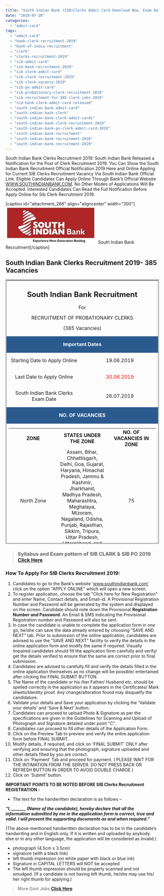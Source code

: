 ```yaml
---
title: "South Indian Bank (SIB)Clerks Admit Card Download Now, Exam Date"
date: "2019-07-20"
categories: 
  - "admit-card"
tags: 
  - "admit-card"
  - "bank-clerk-recruitment-2019"
  - "bank-of-india-recruitment"
  - "clerk"
  - "clerks-recruitment-2019"
  - "sib-admit-card"
  - "sib-bank-recruitment-2019"
  - "sib-clerk-admit-card"
  - "sib-clerk-recruitment-2019"
  - "sib-clerk-vacancy-2019"
  - "sib-po-admit-card"
  - "sib-probationary-clerk-recruitment-2019"
  - "sib-recruitment-for-385-clerk-jobs-2019"
  - "sid-bank-clerk-admit-card-released"
  - "south-indian-bank-admit-card"
  - "south-indian-bank-clerk"
  - "south-indian-bank-clerk-admit-cards"
  - "south-indian-bank-clerk-recruitment-2019"
  - "south-indian-bank-po-clerk-admit-card-2019"
  - "south-indian-bank-recruitment"
  - "south-indian-bank-recruitment-2018"
  - "south-indian-bank-recruitment-2019"
---
```


South Indian Bank Clerks Recruitment 2019: South Indian Bank Released a Notification for the Post of Clerk Recruitment 2019. You Can Show the South Indian Bank Recruitment Official Notification 2019 Here and Online Appling for Current SIB Clerks Recruitment Vacancy Via South Indian Bank Official Link. Eligible Candidates Can Apply Online Through Bank’s Official Website [WWW.SOUTHINDIANBANK.COM](http://WWW.SOUTHINDIANBANK.COM). No Other Modes of Applications Will Be Accepted. Interested Candidates Can Read the Full Notification Before Apply Online for Sib Clerk Recruitment 2019.

\[caption id="attachment\_266" align="aligncenter" width="300"\]![South Indian Bank Recruitment](images/South-Indian-Bank-Recruitment-300x123.jpg) South Indian Bank Recruitment\[/caption\]

## South Indian Bank Clerks Recruitment 2019- 385 Vacancies

<table style="height: 869px; width: 100%; border-collapse: collapse; border-style: double;"><tbody><tr style="height: 181px;"><td style="width: 99.8835%; height: 169px;" colspan="2"><h2 style="text-align: center;"><span style="font-size: 18pt;">South Indian Bank Recruitment</span></h2><p style="text-align: center;"><span style="font-size: 12pt;">For</span></p><p style="text-align: center;"><span style="font-size: 12pt;">RECRUITMENT OF PROBATIONARY CLERKS</span></p><p style="text-align: center;"><span style="font-size: 12pt;">(385 Vacancies)</span></p></td></tr><tr style="height: 13px;"><td style="width: 99.8835%; height: 22px; background-color: #2a5a8e;" colspan="2"><p style="text-align: center;"><span style="font-size: 12pt; color: #ffffff;"><strong>Important Dates</strong></span></p></td></tr><tr style="height: 39px;"><td style="width: 49.5338%; height: 39px;"><p style="text-align: center;"><span style="font-size: 12pt;">Starting Date to Apply Online</span></p></td><td style="width: 50.3497%; height: 39px; text-align: center;"><span style="font-size: 12pt;">19.06.2019</span></td></tr><tr style="height: 39px;"><td style="width: 49.5338%; height: 39px;"><p style="text-align: center;"><span style="font-size: 12pt;">Last Date to Apply Online</span></p></td><td style="width: 50.3497%; height: 39px; text-align: center;"><span style="color: #ff0000; font-size: 12pt;">30.06.2019</span></td></tr><tr style="height: 39px;"><td style="width: 49.5338%; height: 39px;"><p style="text-align: center;"><span style="font-size: 12pt;">South Indian Bank Clerks Exam Date</span></p></td><td style="width: 50.3497%; height: 39px; text-align: center;"><span style="font-size: 12pt;">26.07.2019</span></td></tr><tr style="height: 36px;"><td style="width: 99.8835%; height: 36px; background-color: #2a5a8e;" colspan="2"><p style="text-align: center;"><span style="color: #ffffff;"><strong><span style="font-size: 12pt;">NO. OF VACANCIES</span></strong></span></p></td></tr><tr style="height: 36px;"><td style="width: 99.8835%; height: 36px; text-align: center;" colspan="2"><table style="border-collapse: collapse; width: 100%;"><tbody><tr><td style="width: 33.3333%;"><strong><span style="font-size: 12pt;">ZONE</span></strong></td><td style="width: 33.3333%;"><strong><span style="font-size: 12pt;">STATES UNDER THE ZONE</span></strong></td><td style="width: 33.3333%;"><strong><span style="font-size: 12pt;">NO. OF VACANCIES IN ZONE</span></strong></td></tr><tr><td style="width: 33.3333%;"><span style="font-size: 12pt;">North Zone</span></td><td style="width: 33.3333%;"><span style="font-size: 12pt;">Assam, Bihar, Chhattisgarh, Delhi, Goa, Gujarat, Haryana, Himachal Pradesh, Jammu &amp; Kashmir, Jharkhand, Madhya Pradesh, Maharashtra, Meghalaya, Mizoram, Nagaland, Odisha, Punjab, Rajasthan, Sikkim, Tripura, Uttar Pradesh, Uttarakhand, and West Bengal</span></td><td style="width: 33.3333%;"><span style="font-size: 12pt;">75</span></td></tr><tr><td style="width: 33.3333%;"><span style="font-size: 12pt;">South Zone</span></td><td style="width: 33.3333%;"><span style="font-size: 12pt;">Andhra Pradesh, Karnataka, Kerala, Puducherry (UT) Tamil Nadu and Telangana</span></td><td style="width: 33.3333%;"><span style="font-size: 12pt;">310</span></td></tr><tr><td style="width: 99.9999%; text-align: center;" colspan="3"><span style="font-size: 12pt;">Total 385 Vacancies For South Indian Bank Clerks</span></td></tr></tbody></table></td></tr><tr style="height: 25px;"><td style="width: 99.8835%; height: 25px; background-color: #2a5a8e; text-align: center;" colspan="2"><span style="font-size: 12pt; color: #ffffff;"><strong>ELIGIBILITY For SIB Clark</strong></span></td></tr><tr style="height: 50px;"><td style="text-align: center; height: 34px; width: 49.5338%;"><strong><span style="font-size: 12pt;">Educational Qualification</span></strong></td><td style="text-align: center; width: 50.3497%; height: 34px;"><strong><span style="font-size: 12pt;">Age</span></strong></td></tr><tr style="height: 144px;"><td style="text-align: center; width: 49.5338%; height: 144px;"><span style="font-size: 12pt;">Class 10 Passed with 60% Marks</span><div></div><span style="font-size: 12pt;">Class 12 Passed with 60% Marks</span><div></div><span style="font-size: 12pt;">Bachelor Degree in Any Stream with 60% Marks</span><div></div><span style="font-size: 12pt;">Must be Know Local Language of Applied States</span></td><td style="text-align: center; width: 50.3497%; height: 144px;"><span style="font-size: 12pt;">Maximum: 26 year</span><div></div><span style="font-size: 12pt;">Candidate should be born not earlier than 01.07.1993 and not later than 30.06.2000 (both days inclusive).</span><div></div><span style="font-size: 12pt;">Upper age limit will be relaxed by 5 years in the case of SC/ST candidates.</span></td></tr><tr style="height: 22px;"><td style="width: 99.8835%; height: 22px; background-color: #2a5a8e; text-align: center;" colspan="2"><span style="color: #ffffff;"><strong><span style="font-size: 12pt;">SALARY For SIB Clark</span></strong></span></td></tr><tr style="height: 22px;"><td style="text-align: center; width: 99.8835%; height: 42px;" colspan="2"><span style="font-size: 12pt;">Rs. 11765/- to Rs. 31540/-</span><div></div><span style="font-size: 12pt;">(Apart from the above basic pay, candidates will be paid DA, HRA and other allowances as per the rules of the Bank in force from time to time depending upon the place of posting. )</span></td></tr><tr style="height: 22px;"><td style="width: 99.8835%; height: 22px; background-color: #2a5a8e; text-align: center;" colspan="2"><span style="font-size: 12pt; color: #ffffff;"><strong>Application Fee</strong></span></td></tr><tr style="height: 22px;"><td style="text-align: center; width: 99.8835%; height: 65px;" colspan="2"><span style="font-size: 12pt;">General Category Rs. 600/-</span><div></div><span style="font-size: 12pt;">SC/ST category Rs. 150/</span><div></div><span style="font-size: 12pt;">APPLICATION FEES (NON-REFUNDABLE)</span> <span style="font-size: 12pt;">PAYMENT OF FEE ONLINE: 19.06.2019 to 30.06.2019</span><div></div><span style="font-size: 12pt;">The payment can be made by using Debit Cards (RuPay/Visa/MasterCard/Maestro), Credit Cards, Internet Banking, IMPS, Cash Cards/ Mobile Wallets</span></td></tr><tr style="height: 22px;"><td style="width: 99.8835%; height: 22px; background-color: #2a5a8e; text-align: center;" colspan="2"><span style="font-size: 12pt; color: #ffffff;"><strong>Important Links</strong></span></td></tr><tr style="height: 22px;"><td style="text-align: center; width: 49.5338%; height: 22px;"><span style="font-size: 12pt;"><strong>Apply Online SIB Clark</strong><strong></strong></span></td><td style="text-align: center; width: 50.3497%; height: 22px;"><span style="font-size: 12pt; color: #ff0000;"><strong><a style="color: #ff0000;" href="https://ibpsonline.ibps.in/sibclkmay19/basic_details.php" target="_blank" rel="noopener noreferrer">Registration</a> / <a style="color: #ff0000;" href="https://ibpsonline.ibps.in/sibclkmay19/" target="_blank" rel="noopener noreferrer">Log In</a></strong></span></td></tr><tr style="height: 22px;"><td style="text-align: center; width: 49.5338%; height: 22px;"><span style="font-size: 12pt;"><strong>SIB Clark Admit Card</strong></span></td><td style="text-align: center; width: 50.3497%; height: 22px;"><span style="color: #ff0000;"><strong><a style="color: #ff0000;" href="https://ibpsonline.ibps.in/sibclkmay19/cloea_jul19/login.php?appid=6e53500826733b05ea9650c558a80f37" target="_blank" rel="noopener noreferrer"><span style="font-size: 12pt;">Admit Card Here</span></a></strong></span></td></tr><tr style="height: 25px;"><td style="text-align: center; width: 49.5338%; height: 25px;"><span style="font-size: 12pt;"><strong>SIB Clark Exam Date</strong></span></td><td style="text-align: center; width: 50.3497%; height: 25px;"><span style="font-size: 12pt; color: #ff0000;"><strong>26.07.2019</strong></span></td></tr><tr style="height: 22px;"><td style="text-align: center; width: 49.5338%; height: 22px;"><span style="font-size: 12pt;"><strong>Official Notification</strong></span></td><td style="text-align: center; width: 50.3497%; height: 22px;"><a href="https://freegovtjobalert.in/wp-content/uploads/2019/07/official-notification-for-South-Indian-Bank-Clerks-Recruitment-2019.pdf" target="_blank" rel="noopener noreferrer"><span style="font-size: 12pt; color: #ff0000;"><strong>Click Here</strong></span></a></td></tr><tr style="height: 22px;"><td style="text-align: center; width: 49.5338%; height: 22px;"><span style="font-size: 12pt;"><strong>Official Website</strong></span></td><td style="text-align: center; width: 50.3497%; height: 22px;"><a href="https://www.southindianbank.com" target="_blank" rel="noopener noreferrer"><span style="font-size: 12pt; color: #ff0000;"><strong>Click Here</strong></span></a></td></tr></tbody></table>

> ### Syllabus and Exam pattern of SIB CLARK & SIB PO 2019 [Click Here](https://freegovtjobalert.in/syllabus-and-exam-pattern-of-sib-clark-sib-po-2019/)

### **How To Apply For SIB Clerks Recruitment 2019:**

1. Candidates to go to the Bank’s website ‘www.southindianbank.com’ click on the option "APPLY ONLINE" which will open a new screen.
2. To register application, choose the tab "Click here for New Registration" and enter Name, Contact details, and Email-id. A Provisional Registration Number and Password will be generated by the system and displayed on the screen. Candidate should note down the Provisional **Registration Number and Password**. An Email & SMS indicating the Provisional Registration number and Password will also be sent.
3. In case the candidate is unable to complete the application form in one go, he/she can save the data already entered by choosing "SAVE AND NEXT" tab. Prior to submission of the online application, candidates are advised to use the "SAVE AND NEXT" facility to verify the details in the online application form and modify the same if required. Visually Impaired candidates should fill the application form carefully and verify/ get the details verified to ensure that the same are correct prior to final submission.
4. Candidates are advised to carefully fill and verify the details filled in the online application themselves as no change will be possible/ entertained after clicking the FINAL SUBMIT BUTTON.
5. The Name of the candidate or his /her Father/ Husband etc. should be spelled correctly in the application as it appears in the Certificates/ Mark sheets/Identity proof. Any change/alteration found may disqualify the candidature.
6. Validate your details and Save your application by clicking the 'Validate your details' and 'Save & Next' button.
7. Candidates can proceed to upload Photo & Signature as per the specifications are given in the Guidelines for Scanning and Upload of Photograph and Signature detailed under point "C".
8. Candidates can proceed to fill other details of the Application Form.
9. Click on the Preview Tab to preview and verify the entire application form before FINAL SUBMIT.
10. Modify details, if required, and click on 'FINAL SUBMIT' ONLY after verifying and ensuring that the photograph, signature uploaded and other details filled by you are correct.
11. Click on 'Payment' Tab and proceed for payment. ( PLEASE WAIT FOR THE INTIMATION FROM THE SERVER. DO NOT PRESS BACK OR REFRESH BUTTON IN ORDER TO AVOID DOUBLE CHARGE )
12. Click on 'Submit' button.

**IMPORTANT POINTS TO BE NOTED BEFORE SIB Clerks Recruitment REGISTRATION :**

- The text for the handwritten declaration is as follows –

_**“I, \_\_\_\_\_\_\_ (Name of the candidate), hereby declare that all the information submitted by me in the application form is correct, true and valid. I will present the supporting documents as and when required.”**_

(The above-mentioned handwritten declaration has to be in the candidate’s handwriting and in English only. If it is written and uploaded by anybody else or in any other language, the application will be considered as invalid.)

- photograph (4.5cm x 3.5cm)
- signature (with a black link)
- left thumb impression (on white paper with black or blue ink)
- Signature in CAPITAL LETTERS will NOT be accepted
- The left thumb impression should be properly scanned and not smudged. (If a candidate is not having left thumb, he/she may use his/ her right thumb for applying.)

> More Govt Jobs **[Click Here](https://freegovtjobalert.in)**
